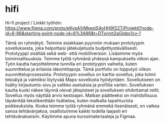 # hifi
Hi-fi project
/ Linkki työhön: https://www.figma.com/proto/eKypA1rMkeqjS4oHH9f22T/Projekti?node-id=6-86&starting-point-node-id=6%3A86&t=DTxnmt2aGiqbx1cv-1

Tämä on ryhmätyö. Teimme asiakkaan pyynnön mukaan prototyypin sovelluksesta, joka helpottaisi jätekuljetusta budjettiystävällisesti. Prototyyppi sisältää sekä web- että mobiiliversion. Lisäsimme myös toiminnallisuuksia. Teimme työtä ryhmänä yhdessä kampuksella viikon ajan. Työn kautta harjoittelimme tunnilla eri prototyypin vaiheita, kuten suunnittelua ja erilaisia ideointitapoja. Tämä portfolio on lopputyö viikon suunnitteluprosessista. Prototyypin sovellus on kartta-sovellus, joka toimii tekoälyä ja valmiiksi löytyvää Maps-sovellusta hyödyntäen. Sovellukseen on lisätty kirjautumis-sivu ja valikko asetuksia ja profiilia varten. Sovelluksen kautta kuski näkee täynnä olevat jätepisteet ja sovelluksen ehdottamat reitit. Sovellus myös näyttää arvio kestoajan. Matkan päätteeksi on mahdollisuus täydentää tekstikenttään lisätietoa, kuten matkalla tapahtuvista poikkeuksista. Koska teimme työtä ryhmänä emmekä itsenäisesti, on vaikea sanoa tehtävänjakoa, osallistuimme kaikki todella laajasti eri tehtävänalueisiin. Käytimme apuna kurssimateriaaleja ja Figmaa.

